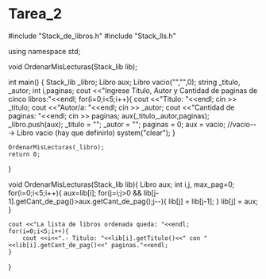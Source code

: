 # Tarea_2
#include "Stack_de_libros.h"
#include "Stack_lls.h"

using namespace std;


void OrdenarMisLecturas(Stack_lib lib);

int main()
{
    Stack_lib _libro;
    Libro aux;
    Libro vacio("","",0);
    string _titulo, _autor;
    int i,paginas;
    cout <<"Ingrese Titulo, Autor y Cantidad de paginas de cinco libros:"<<endl;
    for(i=0;i<5;i++){
        cout <<"Titulo: "<<endl;
        cin >> _titulo;
        cout <<"Autor/a: "<<endl;
        cin >> _autor;
        cout <<"Cantidad de paginas: "<<endl;
        cin >> paginas;
        aux(_titulo,_autor,paginas);
        _libro.push(aux);
        _titulo = "";
        _autor = "";
        paginas = 0;
        aux = vacio; //vacio---> Libro vacio (hay que definirlo)
        system("clear");
    }

    OrdenarMisLecturas(_libro);
    return 0;
}

void OrdenarMisLecturas(Stack_lib lib){
    Libro aux;
    int i,j, max_pag=0;
    for(i=0;i<5;i++){
        aux=lib[i];
        for(j=i;j>0 && lib[j-1].getCant_de_pag()>aux.getCant_de_pag();j--){
            lib[j] = lib[j-1];
        }
        lib[j] = aux;
    }

    cout <<"La lista de libros ordenada queda: "<<endl;
    for(i=0;i<5;i++){
        cout <<i<<".- Titulo: "<<lib[i].getTitulo()<<" con "<<lib[i].getCant_de_pag()<<" paginas."<<endl;
    }
}
